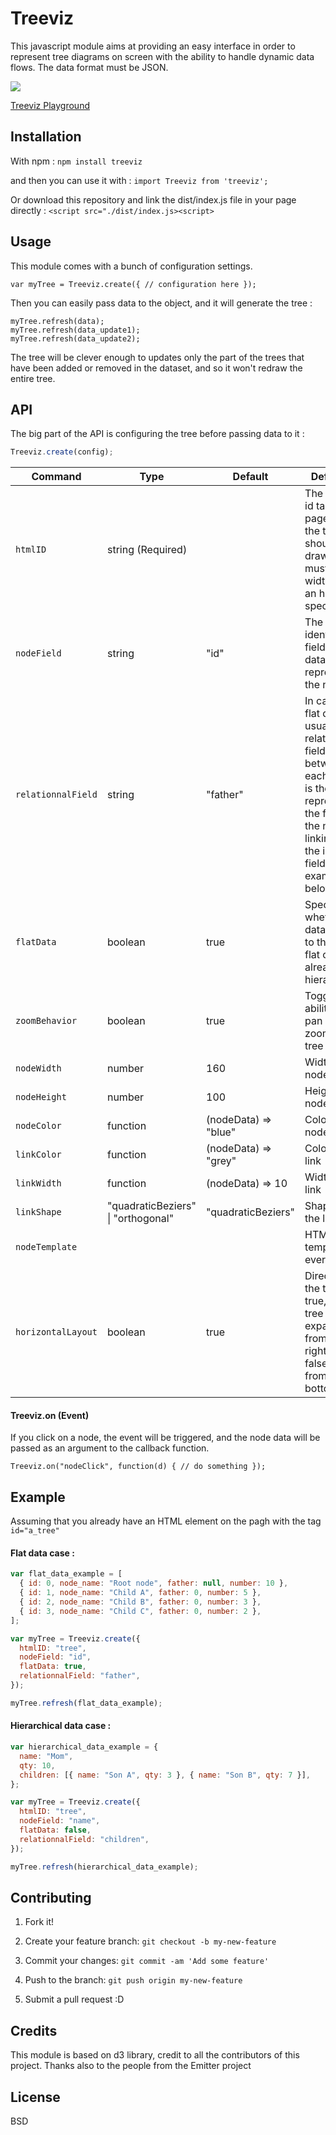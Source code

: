 # Treeviz

This javascript module aims at providing an easy interface in order to represent tree diagrams on screen with the ability to handle dynamic data flows. The data format must be JSON.

![](https://i.imgur.com/vyB2Erg.gif)

[Treeviz Playground](https://codepen.io/pierrecapo/pen/MPbBdv)

## Installation

With npm : `npm install treeviz`

and then you can use it with : `import Treeviz from 'treeviz';`

Or download this repository and link the dist/index.js file in your page directly : `<script src="./dist/index.js><script>`

## Usage

This module comes with a bunch of configuration settings.

`var myTree = Treeviz.create({ // configuration here });`

Then you can easily pass data to the object, and it will generate the tree :

```
myTree.refresh(data);
myTree.refresh(data_update1);
myTree.refresh(data_update2);
```

The tree will be clever enough to updates only the part of the trees that have been added or removed in the dataset, and so it won't redraw the entire tree.

## API

The big part of the API is configuring the tree before passing data to it :

```js
Treeviz.create(config);
```

| Command            | Type                               | Default              | Definition                                                                                                                                                                         |
| ------------------ | ---------------------------------- | -------------------- | ---------------------------------------------------------------------------------------------------------------------------------------------------------------------------------- |
| `htmlID`           | string (Required)                  |                      | The HTML id tag on the page where the tree should be drawn. It must have a width and an height specified                                                                           |
| `nodeField`        | string                             | "id"                 | The unique identifier field in the dataset representing the node                                                                                                                   |
| `relationnalField` | string                             | "father"             | In case of flat dataset, usually the relationnal field between each node is the field representing the father of the node, linking it to the id of the field. (See example below). |
| `flatData`         | boolean                            | true                 | Specify whether the data passed to the tree is flat or already hierarchical                                                                                                        |
| `zoomBehavior`     | boolean                            | true                 | Toggle the ability to pan and zoom the tree                                                                                                                                        |
| `nodeWidth`        | number                             | 160                  | Width of a node in px                                                                                                                                                              |
| `nodeHeight`       | number                             | 100                  | Height of a node in px                                                                                                                                                             |
| `nodeColor`        | function                           | (nodeData) => "blue" | Color of the node                                                                                                                                                                  |
| `linkColor`        | function                           | (nodeData) => "grey" | Color of the link                                                                                                                                                                  |
| `linkWidth`        | function                           | (nodeData) => 10     | Width of the link                                                                                                                                                                  |
| `linkShape`        | "quadraticBeziers" \| "orthogonal" | "quadraticBeziers"   | Shape of the link                                                                                                                                                                  |
| `nodeTemplate`     |                                    |                      | HTML template for every node                                                                                                                                                       |
| `horizontalLayout` | boolean                            | true                 | Direction of the tree. If true, the tree expands from left to right. If false, it goes from top to bottom                                                                          |

#### Treeviz.on (Event)

If you click on a node, the event will be triggered, and the node data will be passed as an argument to the callback function.

`Treeviz.on("nodeClick", function(d) { // do something });`

## Example

Assuming that you already have an HTML element on the pagh with the tag `id="a_tree"`

#### Flat data case :

```js
var flat_data_example = [
  { id: 0, node_name: "Root node", father: null, number: 10 },
  { id: 1, node_name: "Child A", father: 0, number: 5 },
  { id: 2, node_name: "Child B", father: 0, number: 3 },
  { id: 3, node_name: "Child C", father: 0, number: 2 },
];

var myTree = Treeviz.create({
  htmlID: "tree",
  nodeField: "id",
  flatData: true,
  relationnalField: "father",
});

myTree.refresh(flat_data_example);
```

#### Hierarchical data case :

```js
var hierarchical_data_example = {
  name: "Mom",
  qty: 10,
  children: [{ name: "Son A", qty: 3 }, { name: "Son B", qty: 7 }],
};

var myTree = Treeviz.create({
  htmlID: "tree",
  nodeField: "name",
  flatData: false,
  relationnalField: "children",
});

myTree.refresh(hierarchical_data_example);
```

## Contributing

1. Fork it!

2. Create your feature branch: `git checkout -b my-new-feature`

3. Commit your changes: `git commit -am 'Add some feature'`

4. Push to the branch: `git push origin my-new-feature`

5. Submit a pull request :D

## Credits

This module is based on d3 library, credit to all the contributors of this project.
Thanks also to the people from the Emitter project

## License

BSD
